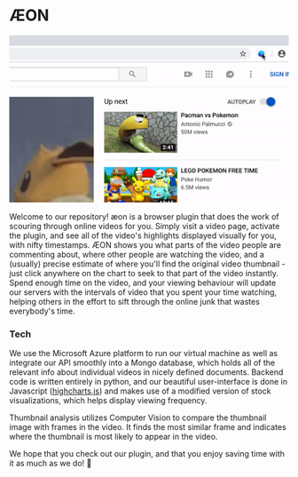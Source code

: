 # ÆON

<p align="center">
  <img src="preview/demo.gif" alt="demo" width="600"/>
</p>

Welcome to our repository! æon is a browser plugin that does the work of scouring through online videos for you. Simply visit a video page, activate the plugin, and see all of the video's highlights displayed visually for you, with nifty timestamps. ÆON shows you what parts of the video people are commenting about, where other people are watching the video, and a (usually) precise estimate of where you'll find the original video thumbnail - just click anywhere on the chart to seek to that part of the video instantly. Spend enough time on the video, and your viewing behaviour will update our servers with the intervals of video that you spent your time watching, helping others in the effort to sift through the online junk that wastes everybody's time. 

### Tech
We use the Microsoft Azure platform to run our virtual machine as well as integrate our API smoothly into a Mongo database, which holds all of the relevant info about individual videos in nicely defined documents. Backend code is written entirely in python, and our beautiful user-interface is done in Javascript ([highcharts.js](https://www.highcharts.com)) and makes use of a modified version of stock visualizations, which helps display viewing frequency.

Thumbnail analysis utilizes Computer Vision to compare the thumbnail image with frames in the video. It finds the most similar frame and indicates where the thumbnail is most likely to appear in the video. 


We hope that you check out our plugin, and that you enjoy saving time with it as much as we do! 🔵
